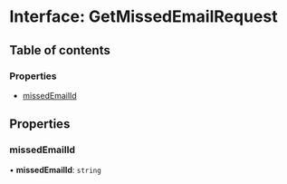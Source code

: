 # Interface: GetMissedEmailRequest

## Table of contents

### Properties

- [missedEmailId](GetMissedEmailRequest.md#missedemailid)

## Properties

### missedEmailId

• **missedEmailId**: `string`
